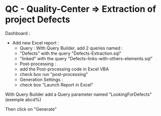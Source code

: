 # QC - Quality-Center => Extraction of project Defects


Dashboard :

 - Add new Excel report :
    - Query : With Query Builder, add 2 queries named :
     - "Defects" with the query "Defects-Extraction.sql"
     - "linked" with the query "Defects-links-with-others-elements.sql"
    - Post-processing :
     - add the Post-processing code in Excel VBA
     - check box run "post-processing"
    - Generation Settings :
     - check box "Launch Report in Excel"


With Query Builder add a Query parameter named "LookingForDefects" (exemple abcd%)

Then click on "Generate"
